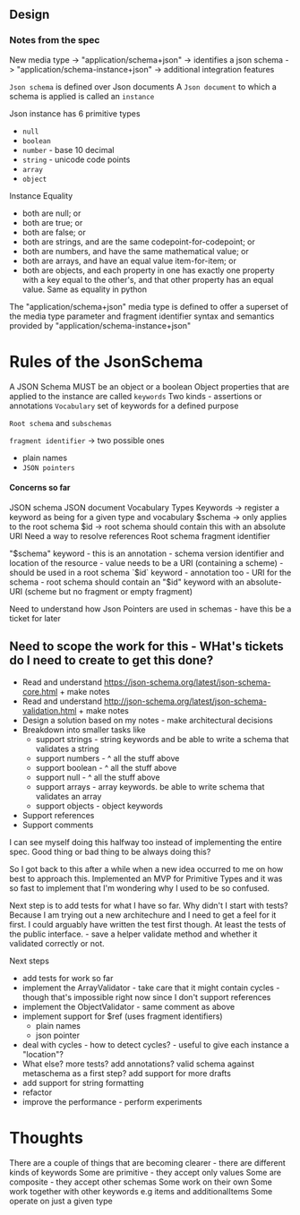 ## Design

### Notes from the spec
New media type  -> "application/schema+json" -> identifies a json schema
                -> "application/schema-instance+json" -> additional integration features

`Json schema` is defined over Json documents
A `Json document` to which a schema is applied is called an `instance`

Json instance has 6 primitive types
* `null`
* `boolean`
* `number` - base 10 decimal
* `string` - unicode code points
* `array`
* `object`


Instance Equality
* both are null; or
* both are true; or
* both are false; or
* both are strings, and are the same codepoint-for-codepoint; or
* both are numbers, and have the same mathematical value; or
* both are arrays, and have an equal value item-for-item; or
* both are objects, and each property in one has exactly one property with a key equal to the other's, and that other property has an equal value.
Same as equality in python

The "application/schema+json" media type is defined to offer a superset of the media type parameter and fragment identifier syntax and semantics provided by "application/schema-instance+json"


# Rules of the JsonSchema
A JSON Schema MUST be an object or a boolean
Object properties that are applied to the instance are called `keywords`
Two kinds - assertions or annotations
`Vocabulary` set of keywords for a defined purpose


`Root schema` and `subschemas`

`fragment identifier` -> two possible ones
* plain names
* `JSON pointers`



#### Concerns so far
JSON schema
JSON document
Vocabulary
Types
Keywords -> register a keyword as being for a given type and vocabulary
    $schema -> only applies to the root schema
    $id -> root schema should contain this with an absolute URI
Need a way to resolve references
Root schema
fragment identifier

"$schema" keyword
    - this is an annotation
    - schema version identifier and location of the resource - value needs to be a URI (containing a scheme)
    - should be used in a root schema
`$id` keyword - annotation too
    - URI for the schema
    - root schema should contain an "$id" keyword with an absolute-URI (scheme but no fragment or empty fragment)

Need to understand how Json Pointers are used in schemas - have this be a ticket for later



## Need to scope the work for this - WHat's tickets do I need to create to get this done?
* Read and understand https://json-schema.org/latest/json-schema-core.html + make notes
* Read and understand http://json-schema.org/latest/json-schema-validation.html + make notes
* Design a solution based on my notes - make architectural decisions
* Breakdown into smaller tasks like
    - support strings - string keywords and be able to write a schema that validates a string
    - support numbers - ^ all the stuff above
    - support boolean - ^ all the stuff above
    - support null - ^ all the stuff above
    - support arrays - array keywords. be able to write schema that validates an array
    - support objects - object keywords
* Support references
* Support comments

I can see myself doing this halfway too instead of implementing the entire spec. Good thing or bad thing to be always doing this?


So I got back to this after a while when a new idea occurred to me on how best to approach this.
Implemented an MVP for Primitive Types and it was so fast to implement that I'm wondering why I used to be so confused.

Next step is to add tests for what I have so far.
Why didn't I start with tests? Because I am trying out a new architechure and I need to get a feel for it first. I could arguably have
written the test first though. At least the tests of the public interface. - save a helper validate method and whether it validated correctly
or not.

Next steps
* add tests for work so far
* implement the ArrayValidator - take care that it might contain cycles - though that's impossible right now since I don't support references
* implement the ObjectValidator - same comment as above
* implement support for $ref (uses fragment identifiers)
    * plain names
    * json pointer
* deal with cycles - how to detect cycles? - useful to give each instance a "location"?
* What else? more tests? add annotations? valid schema against metaschema as a first step? add support for more drafts
* add support for string formatting
* refactor
* improve the performance - perform experiments


# Thoughts
There are a couple of things that are becoming clearer - there are different kinds of keywords
Some are primitive - they accept only values
Some are composite - they accept other schemas
Some work on their own
Some work together with other keywords e.g items and additionalItems
Some operate on just a given type
